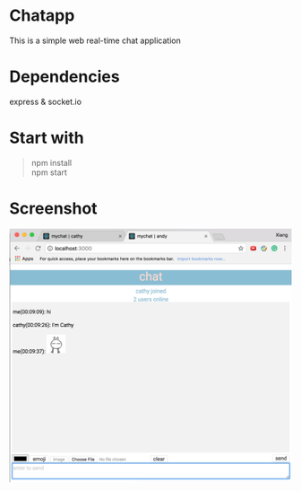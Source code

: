# Chatapp
This is a simple web real-time chat application
# Dependencies
express & socket.io
# Start with
> npm install<br />
> npm start
# Screenshot
![alt text](https://github.com/Cathylix/Chatapp/blob/master/Screen%20Shot%202017-07-23%20at%2012.09.47%20AM.png)
